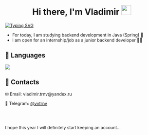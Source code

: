 <h1 align="center">
  Hi there, I'm Vladimir <img src="https://github.com/blackcater/blackcater/raw/main/images/Hi.gif" height="32"/>
</h1>

<div>
  <a href="https://git.io/typing-svg"><img src="https://readme-typing-svg.demolab.com?font=Fira+Code&pause=1000&color=2264CF&width=435&lines=Software+Engineering+Student" alt="Typing SVG" /></a>
</div>

<ul>
  <li>For today, I am studying backend development in Java (Spring) &#128216;</li>
  <li>I am open for an internship/job as a junior backend developer &#128104;&#8205;&#128187;</li>
</ul>

<h2>🔧 Languages</h2>

![](https://github-profile-summary-cards.vercel.app/api/cards/repos-per-language?username=vvtrnv&theme=github_dark)

<h2>&#128204; Contacts</h2>
<p>&#9993; Email: vladimir.trnv@yandex.ru</p>
<p>&#128241; Telegram: <a href="https://telegram.me/vvtrnv">@vvtrnv</a></p>

<br><br>
<p>I hope this year I will definitely start keeping an account...</p>
